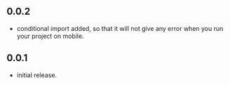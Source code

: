 ## 0.0.2

- conditional import added, so that it will not give any error when you run your project on mobile.

## 0.0.1

- initial release.
